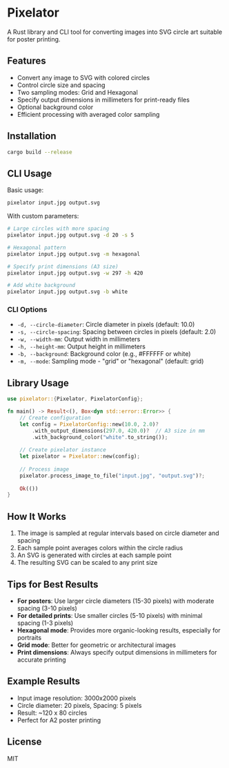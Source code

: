 # Pixelator

A Rust library and CLI tool for converting images into SVG circle art suitable for poster printing.

## Features

- Convert any image to SVG with colored circles
- Control circle size and spacing
- Two sampling modes: Grid and Hexagonal
- Specify output dimensions in millimeters for print-ready files
- Optional background color
- Efficient processing with averaged color sampling

## Installation

```bash
cargo build --release
```

## CLI Usage

Basic usage:
```bash
pixelator input.jpg output.svg
```

With custom parameters:
```bash
# Large circles with more spacing
pixelator input.jpg output.svg -d 20 -s 5

# Hexagonal pattern
pixelator input.jpg output.svg -m hexagonal

# Specify print dimensions (A3 size)
pixelator input.jpg output.svg -w 297 -h 420

# Add white background
pixelator input.jpg output.svg -b white
```

### CLI Options

- `-d, --circle-diameter`: Circle diameter in pixels (default: 10.0)
- `-s, --circle-spacing`: Spacing between circles in pixels (default: 2.0)
- `-w, --width-mm`: Output width in millimeters
- `-h, --height-mm`: Output height in millimeters
- `-b, --background`: Background color (e.g., #FFFFFF or white)
- `-m, --mode`: Sampling mode - "grid" or "hexagonal" (default: grid)

## Library Usage

```rust
use pixelator::{Pixelator, PixelatorConfig};

fn main() -> Result<(), Box<dyn std::error::Error>> {
    // Create configuration
    let config = PixelatorConfig::new(10.0, 2.0)?
        .with_output_dimensions(297.0, 420.0)?  // A3 size in mm
        .with_background_color("white".to_string());
    
    // Create pixelator instance
    let pixelator = Pixelator::new(config);
    
    // Process image
    pixelator.process_image_to_file("input.jpg", "output.svg")?;
    
    Ok(())
}
```

## How It Works

1. The image is sampled at regular intervals based on circle diameter and spacing
2. Each sample point averages colors within the circle radius
3. An SVG is generated with circles at each sample point
4. The resulting SVG can be scaled to any print size

## Tips for Best Results

- **For posters**: Use larger circle diameters (15-30 pixels) with moderate spacing (3-10 pixels)
- **For detailed prints**: Use smaller circles (5-10 pixels) with minimal spacing (1-3 pixels)
- **Hexagonal mode**: Provides more organic-looking results, especially for portraits
- **Grid mode**: Better for geometric or architectural images
- **Print dimensions**: Always specify output dimensions in millimeters for accurate printing

## Example Results

- Input image resolution: 3000x2000 pixels
- Circle diameter: 20 pixels, Spacing: 5 pixels
- Result: ~120 x 80 circles
- Perfect for A2 poster printing

## License

MIT
